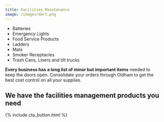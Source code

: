 ```yaml
---
title: Facilities Maintenance
image: /images/dart.png
---
```

- Batteries  
- Emergency Lights  
- Food Service Products  
- Ladders  
- Mats  
- Smoker Receptacles  
- Trash Cans, Liners and tilt trucks  
<!-- split -->
**Every business has a long list of minor but important items** needed to keep the doors open. Consolidate your orders through Oldham to get the best cost control on all your supplies.  

## We have the facilities management products you need
{% include cta_button.html %}
